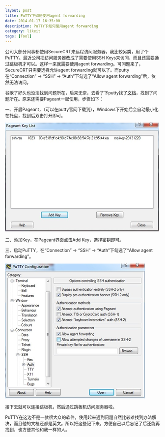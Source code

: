 ```yaml
---
layout: post
title: PuTTY下如何使用agent forwarding
date: 2014-01-17 16:35:00
description: PuTTY下如何使用agent forwarding
category: likeit
tags: [Tool]
---
```


公司大部分同事都使用SecureCRT来远程访问服务器，我比较另类，用了个PuTTY。最近公司把访问服务器改成了需要使用SSH Keys来访问，而且还需要通过跳板机才可以。这样一来就需要使用agent forwarding。可问题来了，SecureCRT只需要选择允许agent forwarding就可以了。而putty在“Connection” -> “SSH” -> “Auth”下勾选了“Allow agent forwarding”后，依然无法访问。

谷歌了好久也没法找到问题所在，后来无奈，去看了下putty找了[文档](http://the.earth.li/~sgtatham/putty/0.63/htmldoc/Chapter9.html#pageant-forward)，找到了问题所在。原来还需要Pageant一起使用，步骤如下：

一、开启Pageant，（可以在putty官网下载到），Windows下开始后会自动最小化在托盘，找到后双击打开即可。

![pageant](/assets/images/post/likeit/putty-using-agent-1.jpg)

二、添加Key，在Pageant界面点击Add Key，选择密钥即可。

三、启动PuTTY，在“Connection” -> “SSH” -> “Auth”下勾选了“Allow agent forwarding”。

![putty](/assets/images/post/likeit/putty-using-agent-2.jpg)

接下去就可以连接跳板机，然后通过跳板机访问服务器啦。

PuTTY在这边不是一款很大众的软件，使用起来遇到问题自然比较难找到办法解决，而且他的文档还都是英文。所以把这些记下来，方便自己以后忘记了后还能再找到，也方便其他和我一样的人。
